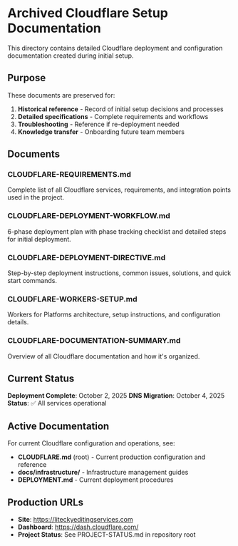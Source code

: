 # Archived Cloudflare Setup Documentation

This directory contains detailed Cloudflare deployment and configuration documentation created during initial setup.

## Purpose

These documents are preserved for:
1. **Historical reference** - Record of initial setup decisions and processes
2. **Detailed specifications** - Complete requirements and workflows
3. **Troubleshooting** - Reference if re-deployment needed
4. **Knowledge transfer** - Onboarding future team members

## Documents

### CLOUDFLARE-REQUIREMENTS.md
Complete list of all Cloudflare services, requirements, and integration points used in the project.

### CLOUDFLARE-DEPLOYMENT-WORKFLOW.md
6-phase deployment plan with phase tracking checklist and detailed steps for initial deployment.

### CLOUDFLARE-DEPLOYMENT-DIRECTIVE.md
Step-by-step deployment instructions, common issues, solutions, and quick start commands.

### CLOUDFLARE-WORKERS-SETUP.md
Workers for Platforms architecture, setup instructions, and configuration details.

### CLOUDFLARE-DOCUMENTATION-SUMMARY.md
Overview of all Cloudflare documentation and how it's organized.

## Current Status

**Deployment Complete**: October 2, 2025
**DNS Migration**: October 4, 2025
**Status**: ✅ All services operational

## Active Documentation

For current Cloudflare configuration and operations, see:
- **CLOUDFLARE.md** (root) - Current production configuration and reference
- **docs/infrastructure/** - Infrastructure management guides
- **DEPLOYMENT.md** - Current deployment procedures

## Production URLs

- **Site**: https://liteckyeditingservices.com
- **Dashboard**: https://dash.cloudflare.com/
- **Project Status**: See PROJECT-STATUS.md in repository root

